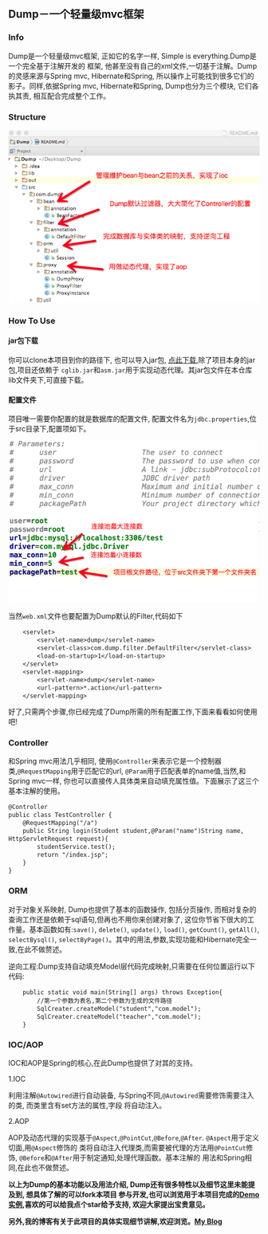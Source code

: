 ## Dump－一个轻量级mvc框架

### Info

Dump是一个轻量级mvc框架, 正如它的名字一样, Simple is everything.Dump是一个完全基于注解开发的
框架, 他甚至没有自己的xml文件,一切基于注解。Dump的灵感来源与Spring mvc, Hibernate和Spring, 
所以操作上可能找到很多它们的影子。同样,依据Spring mvc, Hibernate和Spring, Dump也分为三个模块,
它们各执其责, 相互配合完成整个工作。

### Structure

![](web/screenshots/structure.png)

### How To Use

#### jar包下载

你可以clone本项目到你的路径下, 也可以导入jar包, [点此下载](https://pan.baidu.com/s/1dEKYNyp),除了项目本身的jar包,项目还依赖于
`cglib.jar`和`asm.jar`用于实现动态代理。其jar包文件在本仓库lib文件夹下,可直接下载。

#### 配置文件

项目唯一需要你配置的就是数据库的配置文件, 配置文件名为`jdbc.properties`,位于src目录下,配置项如下。

![](web/screenshots/jdbc.png)

当然`web.xml`文件也要配置为Dump默认的Filter,代码如下
```
    <servlet>
        <servlet-name>dump</servlet-name>
        <servlet-class>com.dump.filter.DefaultFilter</servlet-class>
        <load-on-startup>1</load-on-startup>
    </servlet>
    <servlet-mapping>
        <servlet-name>dump</servlet-name>
        <url-pattern>*.action</url-pattern>
    </servlet-mapping>
```
好了,只需两个步骤,你已经完成了Dump所需的所有配置工作,下面来看看如何使用吧!

### Controller

和Spring mvc用法几乎相同, 使用`@Controller`来表示它是一个控制器类,`@RequestMapping`用于匹配它的url,
`@Param`用于匹配表单的name值,当然,和Spring mvc一样, 你也可以直接传人具体类来自动填充属性值。下面展示了这三个
基本注解的使用。
```
@Controller
public class TestController {
    @RequestMapping("/a")
    public String login(Student student,@Param("name")String name, HttpServletRequest request){
        studentService.test();
        return "/index.jsp";
    }
}
```

### ORM

对于对象关系映射, Dump也提供了基本的函数操作, 包括分页操作, 而相对复杂的查询工作还是依赖于sql语句,但再也不用你来创建对象了,
这位你节省下很大的工作量。基本函数如有:`save()`, `delete()`, `update()`, `load()`, `getCount()`, `getAll()`, `selectBysql()`, 
`selectByPage()`。其中的用法,参数,实现功能和Hibernate完全一致,在此不做赘述。

逆向工程:Dump支持自动填充Model层代码完成映射,只需要在任何位置运行以下代码:
```
    public static void main(String[] args) throws Exception{
        //第一个参数为表名,第二个参数为生成的文件路径
        SqlCreater.createModel("student","com.model");
        SqlCreater.createModel("teacher","com.model");
    }
```

### IOC/AOP

IOC和AOP是Spring的核心,在此Dump也提供了对其的支持。

1.IOC

利用注解`@Autowired`进行自动装备, 与Spring不同,`@Autowired`需要修饰需要注入的类, 而类里含有set方法的属性,字段
将自动注入。

2.AOP

AOP及动态代理的实现基于`@Aspect`,`@PointCut`,`@Before`,`@After`. `@Aspect`用于定义切面,用`@Aspect`修饰的
类将自动注入代理类,而需要被代理的方法用`@PointCut`修饰, `@Before`和`@After`用于制定通知,处理代理函数。基本注解的
用法和Spring相同,在此也不做赘述。


**以上为Dump的基本功能以及用法介绍, Dump还有很多特性以及细节这里未能提及到, 想具体了解的可以fork本项目
参与开发,也可以浏览用于本项目完成的[Demo实例](),喜欢的可以给我点个star给予支持, 欢迎大家提出宝贵意见。**

**另外,我的博客有关于此项目的具体实现细节讲解,欢迎浏览。[My Blog](http://yuanguangxin.me)**








 
